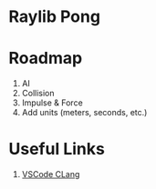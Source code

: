 # Raylib Pong

# Roadmap

1. AI
1. Collision
1. Impulse & Force
1. Add units (meters, seconds, etc.)

# Useful Links

1. [VSCode CLang](https://code.visualstudio.com/docs/cpp/config-clang-mac)